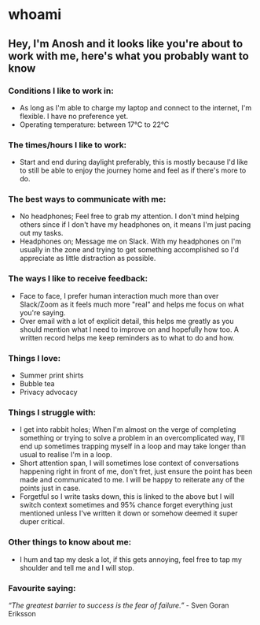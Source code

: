 # whoami

## Hey, I'm Anosh and it looks like you're about to work with me, here's what you probably want to know

### Conditions I like to work in:

- As long as I'm able to charge my laptop and connect to the internet, I'm flexible. I have no preference yet.
- Operating temperature: between 17℃ to 22℃

### The times/hours I like to work:

- Start and end during daylight preferably, this is mostly because I'd like to still be able to enjoy the journey home and feel as if there's more to do.

### The best ways to communicate with me:

- No headphones; Feel free to grab my attention. I don't mind helping others since if I don't have my headphones on, it means I'm just pacing out my tasks.
- Headphones on; Message me on Slack. With my headphones on I'm usually in the zone and trying to get something accomplished so I'd appreciate as little distraction as possible.

### The ways I like to receive feedback:

- Face to face, I prefer human interaction much more than over Slack/Zoom as it feels much more "real" and helps me focus on what you're saying.
- Over email with a lot of explicit detail, this helps me greatly as you should mention what I need to improve on and hopefully how too. A written record helps me keep reminders as to what to do and how.

### Things I love:

- Summer print shirts
- Bubble tea
- Privacy advocacy

### Things I struggle with:

- I get into rabbit holes; When I'm almost on the verge of completing something or trying to solve a problem in an overcomplicated way, I'll end up sometimes trapping myself in a loop and may take longer than usual to realise I'm in a loop.
- Short attention span, I will sometimes lose context of conversations happening right in front of me, don't fret, just ensure the point has been made and communicated to me. I will be happy to reiterate any of the points just in case.
- Forgetful so I write tasks down, this is linked to the above but I will switch context sometimes and 95% chance forget everything just mentioned unless I've written it down or somehow deemed it super duper critical.

### Other things to know about me:

- I hum and tap my desk a lot, if this gets annoying, feel free to tap my shoulder and tell me and I will stop.

### Favourite saying:

*“The greatest barrier to success is the fear of failure.”* - Sven Goran Eriksson
